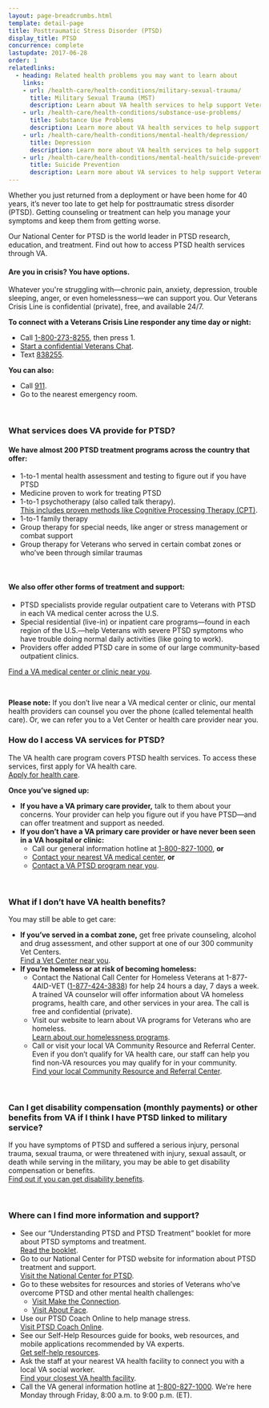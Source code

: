 ```yaml
---
layout: page-breadcrumbs.html
template: detail-page
title: Posttraumatic Stress Disorder (PTSD)
display_title: PTSD
concurrence: complete
lastupdate: 2017-06-28
order: 1
relatedlinks:
  - heading: Related health problems you may want to learn about
    links:
    - url: /health-care/health-conditions/military-sexual-trauma/
      title: Military Sexual Trauma (MST)
      description: Learn about VA health services to help support Veterans dealing with issues related to military sexual trauma.
    - url: /health-care/health-conditions/substance-use-problems/
      title: Substance Use Problems
      description: Learn more about VA health services to help support Veterans with substance use problems.
    - url: /health-care/health-conditions/mental-health/depression/
      title: Depression
      description: Learn more about VA health services to help support Veterans with depression.
    - url: /health-care/health-conditions/mental-health/suicide-prevention/
      title: Suicide Prevention
      description: Learn more about VA services to help support Veterans at risk of suicide and their families.
---
```


<div class="va-introtext">

Whether you just returned from a deployment or have been home for 40 years, it’s never too late to get help for posttraumatic stress disorder (PTSD). Getting counseling or treatment can help you manage your symptoms and keep them from getting worse.

Our National Center for PTSD is the world leader in PTSD research, education, and treatment. Find out how to access PTSD health services through VA.

</div>

<div class="usa-alert usa-alert-warning">
  <div class="usa-alert-body">
	 <h4 class="usa-alert-title">Are you in crisis? <a id="crisis-expander-link">You have options.</a></h4>
	<div id="crisis-expander-content" class="expander-content expander-content-closed">
	  <div class="expander-content-inner usa-alert-text">
	    <p>Whatever you're struggling with—chronic pain, anxiety, depression, trouble sleeping, anger, or even homelessness—we can support you. Our Veterans Crisis Line is confidential (private), free, and available 24/7.</p>
            <p><strong>To connect with a Veterans Crisis Line responder any time day or night:</strong></p>		  
	    <ul>
	  	  <li>Call <a href="tel:+1-800-273-8255">1-800-273-8255</a>, then press 1.</li>
  		  <li><a href="https://www.veteranscrisisline.net/ChatTermsOfService.aspx?account=Veterans%20Chat/">Start a confidential Veterans Chat</a>.</li>
  		  <li>Text <a href="sms:838255">838255</a>.</li>
		  </ul>
		  <p><strong>You can also:</strong></p>
	    <ul>
	      <li>Call <a href="tel:911">911</a>.</li>
  	      <li>Go to the nearest emergency room.</li>
	    </ul>
	  </div>
  	</div>
  </div>
</div>
<br>

<div class="feature" markdown=“1”>

### What services does VA provide for PTSD?

#### We have almost 200 PTSD treatment programs across the country that offer:

- 1-to-1 mental health assessment and testing to figure out if you have PTSD
- Medicine proven to work for treating PTSD
- 1-to-1 psychotherapy (also called talk therapy).<br>
[This includes proven methods like Cognitive Processing Therapy (CPT)](https://www.mentalhealth.va.gov/ptsd/cbt-ptsd.asp).
- 1-to-1 family therapy
- Group therapy for special needs, like anger or stress management or combat support
- Group therapy for Veterans who served in certain combat zones or who’ve been through similar traumas

<br>

#### We also offer other forms of treatment and support:

- PTSD specialists provide regular outpatient care to Veterans with PTSD in each VA medical center across the U.S.
- Special residential (live-in) or inpatient care programs—found in each region of the U.S.—help Veterans with severe PTSD symptoms who have trouble doing normal daily activities (like going to work).
- Providers offer added PTSD care in some of our large community-based outpatient clinics. <br />

[Find a VA medical center or clinic near you](/facilities/?facilityType=health&page=1&zoomLevel=10).

<br>

**Please note:** If you don’t live near a VA medical center or clinic, our mental health providers can counsel you over the phone (called telemental health care). Or, we can refer you to a Vet Center or health care provider near you.

</div>

### How do I access VA services for PTSD?

The VA health care program covers PTSD health services. To access these services, first apply for VA health care.<br>
[Apply for health care](/health-care/apply/).

**Once you’ve signed up:**

- **If you have a VA primary care provider,** talk to them about your concerns. Your provider can help you figure out if you have PTSD—and can offer treatment and support as needed.
- **If you don’t have a VA primary care provider or have never been seen in a VA hospital or clinic:**
  - Call our general information hotline at <a href="tel:+1-800-827-1000">1-800-827-1000</a>, **or**
  - [Contact your nearest VA medical center](/facilities/?facilityType=health&page=1&zoomLevel=10), **or**
  - [Contact a VA PTSD program near you](https://www.va.gov/directory/guide/PTSD.asp).

<br>

<span id="no-benefits"></span>
### What if I don’t have VA health benefits?

You may still be able to get care:
- **If you’ve served in a combat zone,** get free private counseling, alcohol and drug assessment, and other support at one of our 300 community Vet Centers.<br>
[Find a Vet Center near you](/facilities/).
- **If you’re homeless or at risk of becoming homeless:**
  - Contact the National Call Center for Homeless Veterans at 1-877-4AID-VET (<a href="tel:+18774243838">1-877-424-3838</a>) for help 24 hours a day, 7 days a week. A trained VA counselor will offer information about VA homeless programs, health care, and other services in your area. The call is free and confidential (private).
  - Visit our website to learn about VA programs for Veterans who are homeless.<br>
  [Learn about our homelessness programs](https://www.va.gov/homeless/).
  - Call or visit your local VA Community  Resource and Referral Center. Even if you don’t qualify for VA health care, our staff can help you find non-VA resources you may qualify for in your community.<br>
  [Find your local Community Resource and Referral Center]( https://www.va.gov/HOMELESS/Crrc.asp).

<br>

### Can I get disability compensation (monthly payments) or other benefits from VA if I think I have PTSD linked to military service?

If you have symptoms of PTSD and suffered a serious injury, personal trauma, sexual trauma, or were threatened with injury, sexual assault, or death while serving in the military, you may be able to get disability compensation or benefits.<br>
[Find out if you can get disability benefits](/disability-benefits/conditions/ptsd/#ptsd-disability-eligibility).

<br>

### Where can I find more information and support?

- See our “Understanding PTSD and PTSD Treatment” booklet for more about PTSD symptoms and treatment.<br>
[Read the booklet](http://www.ptsd.va.gov/public/understanding_ptsd/booklet.pdf).
- Go to our National Center for PTSD website for information about PTSD treatment and support.<br>
[Visit the National Center for PTSD](https://www.ptsd.va.gov/public/index.asp).
- Go to these websites for resources and stories of Veterans who’ve overcome PTSD and other mental health challenges:
  - [Visit Make the Connection](http://maketheconnection.net/).
  - [Visit About Face](https://www.ptsd.va.gov/apps/AboutFace/).
- Use our PTSD Coach Online to help manage stress.<br>
[Visit PTSD Coach Online](https://www.ptsd.va.gov/apps/ptsdcoachonline/default.htm).
- See our Self-Help Resources guide for books, web resources, and mobile applications recommended by VA experts.<br>
[Get self-help resources](https://www.mentalhealth.va.gov/self_help.asp).
- Ask the staff at your nearest VA health facility to connect you with a local VA social worker.<br>
[Find your closest VA health facility](/facilities/?facilityType=health&page=1&zoomLevel=10).
- Call the VA general information hotline at <a href="tel:+1-800-827-1000">1-800-827-1000</a>. We're here Monday through Friday, 8:00 a.m. to 9:00 p.m. (ET).

<script type="text/javascript">

  // Toggle the expandable crisis info
  document.getElementById('crisis-expander-link')
    .addEventListener('click', function () {
      document.getElementById('crisis-expander-content').classList.toggle('expander-content-closed');
    });
</script>
